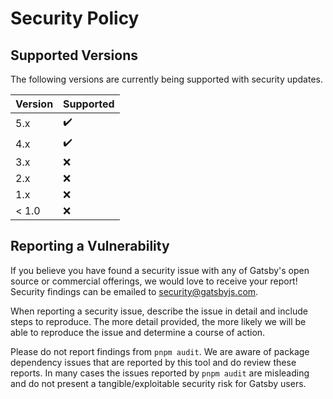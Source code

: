 # Security Policy

## Supported Versions

The following versions are currently being supported with security updates.

| Version | Supported          |
| ------- | ------------------ |
| 5.x     | :heavy_check_mark: |
| 4.x     | :heavy_check_mark: |
| 3.x     | :x:                |
| 2.x     | :x:                |
| 1.x     | :x:                |
| < 1.0   | :x:                |

## Reporting a Vulnerability

If you believe you have found a security issue with any of Gatsby's open source or commercial offerings, we would love to receive your report! Security findings can be emailed to security@gatsbyjs.com.

When reporting a security issue, describe the issue in detail and include steps to reproduce. The more detail provided, the more likely we will be able to reproduce the issue and determine a course of action.

Please do not report findings from `pnpm audit`. We are aware of package dependency issues that are reported by this tool and do review these reports. In many cases the issues reported by `pnpm audit` are misleading and do not present a tangible/exploitable security risk for Gatsby users.
